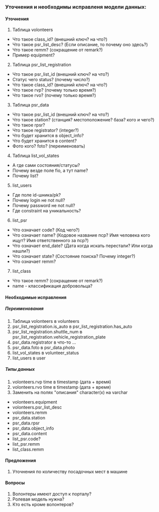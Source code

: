 ### Уточнения и необходимы исправленя модели данных:

#### Уточнения
1) Таблица volonteers
* Что такое class_id? (внешний ключ? на что?)
* Что такое psr_list_desc? (Если описание, то почему оно здесь?)
* Что такое remm? (сокращение от remark?)
* Пример equipment?
2) Таблица psr_list_registration
* Что такое psr_list_id (внешний ключ? на что?)
* Статус чего status? (почему число?)
* Что такое class_id? (внешний ключ? на что?)
* Что такое rvp? (почему только время?)
* Что такое rvo? (почему только время?)
3) Таблица psr_data
* Что такое psr_list_id (внешний ключ? на что?)
* Что такое station? (станция? местоположение? база? кого и чего?)
* Что такое rpsr?
* Что такое registrator? (integer?)
* Что будет хранится в object_info?
* Что будет хранится в content? 
* Фото кого? foto? (переименовать)
4) Таблица list_vol_states
* А где сами состояния/статусы? 
* Почему везде поле fio, а тут name? 
* Почему list?
5) list_users
* Где поле id-шника/pk? 
* Почему login не not null?
* Почему password не not null?
* Где constraint на уникальность? 
6) list_psr
* Что означает code? (Код чего?)
* Что означает name? (Кодовое название пср? Имя человека кого ищут? Имя ответственного за пср?)
* Что означает end_date? (Дата когда искать перестали? Или когда нашли?)
* Что означает state? (Состояние поиска? Почему integer?)
* Что означает remm? 
7) list_class
* Что такое remm? (сокращение от remark?)
* name - классификация добровольца? 

#### Необходимые исправления
##### Переименования
1) Таблица volonteers в volunteers
2) psr_list_registration.is_auto в psr_list_registration.has_auto
3) psr_list_registration.shuttle_num в psr_list_registration.vehicle_registration_plate
4) psr_data.registrator в что-то ...
5) psr_data.foto в psr_data.photo
6) list_vol_states в volunteer_status
7) list_users в user

##### Типы данных
1) volonteers.rvp time в timestamp (дата + время)
2) volonteers.rvo time в timestamp (дата + время)
3) Заменить на полях "описания" character(x) на varchar
* volonteers.equipment
* volonteers.psr_list_desc
* volonteers.remm
* psr_data.station
* psr_data.rpsr
* psr_data.object_info
* psr_data.content
* list_psr.code?
* list_psr.remm
* list_class.remm

#### Предложения
1) Уточнения по количеству посадочных мест в машине

#### Вопросы
1) Волонтеры имеют доступ к порталу?
2) Ролевая модель нужна?
3) Кто есть кроме волонтеров? 